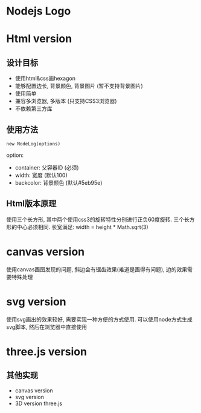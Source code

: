 Nodejs Logo
=======

# Html version

## 设计目标

* 使用html&css画hexagon
* 能够配置边长, 背景颜色, 背景图片 (暂不支持背景图片)
* 使用简单
* 兼容多浏览器, 多版本 (只支持CSS3浏览器)
* 不依赖第三方库

## 使用方法

    new NodeLog(options)

option:
    
* container: 父容器ID (必须)  
* width: 宽度  (默认100)
* backcolor: 背景颜色  (默认#5eb95e)

## Html版本原理
使用三个长方形, 其中两个使用css3的旋转特性分别进行正负60度旋转. 三个长方形的中心必须相同.
长宽满足: width = height * Math.sqrt(3)


# canvas version
使用canvas画图发现的问题, 斜边会有锯齿效果(难道是画得有问题), 边的效果需要特殊处理


# svg version
使用svg画出的效果较好, 需要实现一种方便的方式使用.
可以使用node方式生成svg脚本, 然后在浏览器中直接使用



# three.js version



## 其他实现

* canvas version
* svg version
* 3D version  three.js
